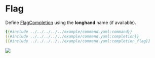 # Flag

Define [FlagCompletion] using the **longhand** name (if available).

```yaml
{{#include ../../../../../example/command.yaml:command}}
{{#include ../../../../../example/command.yaml:completion}}
{{#include ../../../../../example/command.yaml:completion_flag}}
```

![](./flag.cast)


[FlagCompletion]:https://carapace-sh.github.io/carapace/carapace/gen/flagCompletion.html

